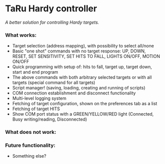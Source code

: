 # TaRu Hardy controller

*A better solution for controlling Hardy targets.*


### What works:

 - Target selection (address mapping), with possibility to select all/none
 - Basic "one shot" commands with no target response: UP, DOWN, RESET, SET SENSITIVITY, SET HITS TO FALL, LIGHTS ON/OFF, MOTION ON/OFF
 - Quick programming with setup of: hits to fall, target up, target down, start and end program
 - The above commands with both arbitrary selected targets or with all targets (special command for all targets)
 - Script manager! (saving, loading, creating and running of scripts)
 - COM connection establishment and disconnect functionality
 - Multi-level logging system 
 - Fetching of target configuration, shown on the preferences tab as a list
 - Fetching of target HITS
 - Show COM port status with a GREEN/YELLOW/RED light (Connected, Busy writing/reading, Disconnected)

### What does not work:


### Future functionality:

 - Something else?